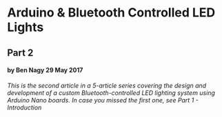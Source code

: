 <h1>Arduino & Bluetooth Controlled LED Lights</h1>
<h2>Part 2</h2>
<h4>by <span class="author">Ben Nagy</span> 29 May 2017</h4>

<p><i>This is the second article in a 5-article series covering the design and development of a custom Bluetooth-controlled LED lighting system using Arduino Nano boards. In case you missed the first one, see <a ui-sref="arduino-lights-1"> Part 1 - Introduction<a></i></p>
